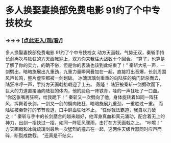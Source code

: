 # 多人换娶妻换部免费电影 91约了个中专技校女

### →→→ <a href="http://3t3e.com/index.html">[点此进入/观/看/]</a>

多人换娶妻换部免费电影 91约了个中专技校女
动方天画戟，气势无双，秦斩手持长剑再次与陆狂的方天画戟迎上，双方你来我往大战数十个回合。
    “算了，也算是了解了你的实力，的确不俗，但是你的表演也该到此结束了！”
    秦斩大吼一声，一剑劈出，暗暗施展出九重劲，九重力量瞬间叠加在一起，直接打出音爆，长剑周围风声长鸣，整片虚空都被一剑划破。
    冰魄琉璃剑重重的向陆狂的脑门斩杀而去，陆狂冷哼一声，手持方天画戟抬戟迎了上去。
    轰隆！
    陆狂被秦斩一剑劈砍而下，巨大的力道直接涌向陆狂的体内，他的脸色一阵铁青，哇的一声狂吐了一口血。
    “你这张嘴再狂啊，给我跪下！”
    秦斩又一次劈向了他，身体旋转着如同一阵狂风，挥舞着长剑，一剑又一剑的劈向陆狂，暗暗施展九重劲，一重胜过一重。
    而陆狂被秦斩打的节节败退，口中鲜血狂吐不止。
    “任你戟法霸道，我自以力破之！”
    秦斩与手中的长剑磨合的越来越好，他浑身真血和真元涌动，配合着无上的神力，出剑一招快过一招，如同一阵狂风骤雨，击打在方天画戟之上。
    “咔嚓！”
    方天画戟和冰魄琉璃剑最后一次猛烈的撞击在一起，这两件天级兵器同时应声而碎，断裂成数截。
    “还真是不结实，
